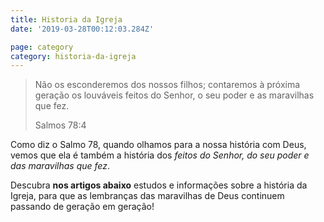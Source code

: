 ```yaml
---
title: Historia da Igreja
date: '2019-03-28T00:12:03.284Z'

page: category
category: historia-da-igreja
---
```


> Não os esconderemos dos nossos filhos; contaremos à próxima geração os louváveis feitos do Senhor, o seu poder e as maravilhas que fez.
>
> Salmos 78:4

Como diz o Salmo 78, quando olhamos para a nossa história com Deus, vemos que ela é também a história dos *feitos do Senhor, do seu poder e das maravilhas que fez*.

Descubra **nos artigos abaixo** estudos e informações sobre a história da Igreja, para que as lembranças das maravilhas de Deus continuem passando de geração em geração!